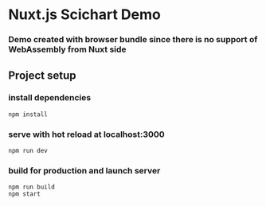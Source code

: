 
# Nuxt.js Scichart Demo

### Demo created with browser bundle since there is no support of WebAssembly from Nuxt side

## Project setup
### install dependencies
```
npm install
```

### serve with hot reload at localhost:3000
```
npm run dev
```

### build for production and launch server
```
npm run build
npm start
```

